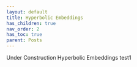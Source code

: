 ```yaml
---
layout: default
title: Hyperbolic Embeddings
has_children: true
nav_order: 2
has_toc: true
parent: Posts
---
```


Under Construction Hyperbolic Embeddings test1